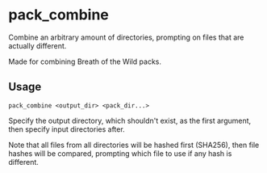 # pack_combine

Combine an arbitrary amount of directories, prompting on files that are actually different.

Made for combining Breath of the Wild packs.

## Usage

```plaintext
pack_combine <output_dir> <pack_dir...>
```

Specify the output directory, which shouldn't exist, as the first argument, then specify input
directories after.

Note that all files from all directories will be hashed first (SHA256), then file hashes will be
compared, prompting which file to use if any hash is different.
